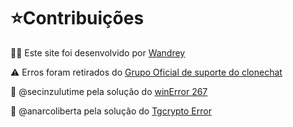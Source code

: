 # ⭐Contribuições

👨‍💻 Este site foi desenvolvido por [Wandrey](https://t.me/wandrey007)

⚠ Erros foram retirados do [Grupo Oficial de suporte do clonechat](https://t.me/GuiaUp)

👤 @secinzulutime pela solução do [winError 267](/pages/error_resolucoes#winerror-267-o-nome-de-diretorio-e-invalido)

👤 @anarcoliberta pela solução do [Tgcrypto Error](/pages/error_resolucoes.md#tgcrypto-extension-error)
